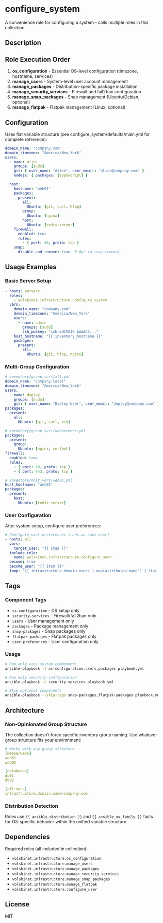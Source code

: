 # configure_system

A convenience role for configuring a system - calls multiple roles in this collection.

## Description

## Role Execution Order

1. **os_configuration** - Essential OS-level configuration (timezone, hostname, services)
2. **manage_users** - System-level user account management
3. **manage_packages** - Distribution-specific package installation
4. **manage_security_services** - Firewall and fail2ban configuration
5. **manage_snap_packages** - Snap management (Ubuntu/Debian, optional)
6. **manage_flatpak** - Flatpak management (Linux, optional)

## Configuration

Uses flat variable structure (see configure_system/defaults/main.yml for complete reference):

```yaml
domain_name: "company.com"
domain_timezone: "America/New_York"
users:
  - name: alice
    groups: [sudo]
    git: { user_name: "Alice", user_email: "alice@company.com" }
    nodejs: { packages: [typescript] }

  host:
    hostname: "web01"
    packages:
      present:
        all:
          Ubuntu: [git, curl, htop]
        group:
          Ubuntu: [nginx]
        host:
          Ubuntu: [redis-server]
    firewall:
      enabled: true
      rules:
        - { port: 80, proto: tcp }
    snap:
      disable_and_remove: true  # Opt-in snap removal
```

## Usage Examples

### Basic Server Setup

```yaml
- hosts: servers
  roles:
    - wolskinet.infrastructure.configure_system
  vars:
    domain_name: "company.com"
    domain_timezone: "America/New_York"
    users:
      - name: admin
        groups: [sudo]
        ssh_pubkey: "ssh-ed25519 AAAAC3..."
    host_hostname: "{{ inventory_hostname }}"
    packages:
      present:
        all:
          Ubuntu: [git, htop, nginx]
```

### Multi-Group Configuration

```yaml
# inventory/group_vars/all.yml
domain_name: "company.local"
domain_timezone: "America/New_York"
users:
  - name: deploy
    groups: [sudo]
    git: { user_name: "Deploy User", user_email: "deploy@company.com" }
packages:
  present:
    all:
      Ubuntu: [git, curl, vim]

# inventory/group_vars/webservers.yml
packages:
  present:
    group:
      Ubuntu: [nginx, certbot]
firewall:
  enabled: true
  rules:
    - { port: 80, proto: tcp }
    - { port: 443, proto: tcp }

# inventory/host_vars/web01.yml
host_hostname: "web01"
packages:
  present:
    host:
      Ubuntu: [redis-server]
```

### User Configuration

After system setup, configure user preferences:

```yaml
# Configure user preferences (runs as each user)
- hosts: all
  vars:
    target_user: "{{ item }}"
  include_role:
    name: wolskinet.infrastructure.configure_user
  become: true
  become_user: "{{ item }}"
  loop: "{{ infrastructure.domain.users | map(attribute='name') | list }}"
```

## Tags

### Component Tags

- `os-configuration` - OS setup only
- `security-services` - Firewall/fail2ban only
- `users` - User management only
- `packages` - Package management only
- `snap-packages` - Snap packages only
- `flatpak-packages` - Flatpak packages only
- `user-preferences` - User configuration only

### Usage

```bash
# Run only core system components
ansible-playbook -t os-configuration,users,packages playbook.yml

# Run only security configuration
ansible-playbook -t security-services playbook.yml

# Skip optional components
ansible-playbook --skip-tags snap-packages,flatpak-packages playbook.yml
```

## Architecture

### Non-Opinionated Group Structure

The collection doesn't force specific inventory group naming. Use whatever group structure fits your environment:

```yaml
# Works with any group structure
[webservers]
web01
web02

[databases]
db01
db02

[all:vars]
infrastructure.domain.name=company.com
```

### Distribution Detection

Roles use `{{ ansible_distribution }}` and `{{ ansible_os_family }}` facts for OS-specific behavior within the unified variable structure.

## Dependencies

Required roles (all included in collection):

- `wolskinet.infrastructure.os_configuration`
- `wolskinet.infrastructure.manage_users`
- `wolskinet.infrastructure.manage_packages`
- `wolskinet.infrastructure.manage_security_services`
- `wolskinet.infrastructure.manage_snap_packages`
- `wolskinet.infrastructure.manage_flatpak`
- `wolskinet.infrastructure.configure_user`

## License

MIT
